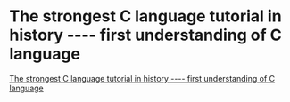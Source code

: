 # The strongest C language tutorial in history ---- first understanding of C language
[The strongest C language tutorial in history ---- first understanding of C language](https://aiwithcloud.com/2022/09/16/the_strongest_c_language_tutorial_in_history______first_understanding_of_c_language/)